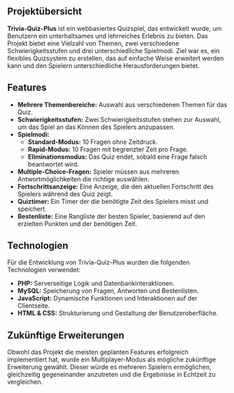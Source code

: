 ## Projektübersicht

**Trivia-Quiz-Plus** ist ein webbasiertes Quizspiel, das entwickelt wurde, um Benutzern ein unterhaltsames und lehrreiches Erlebnis zu bieten. Das Projekt bietet eine Vielzahl von Themen, zwei verschiedene Schwierigkeitsstufen und drei unterschiedliche Spielmodi. Ziel war es, ein flexibles Quizsystem zu erstellen, das auf einfache Weise erweitert werden kann und den Spielern unterschiedliche Herausforderungen bietet.

## Features

- **Mehrere Themenbereiche:** Auswahl aus verschiedenen Themen für das Quiz.
- **Schwierigkeitsstufen:** Zwei Schwierigkeitsstufen stehen zur Auswahl, um das Spiel an das Können des Spielers anzupassen.
- **Spielmodi:**
  - **Standard-Modus:** 10 Fragen ohne Zeitdruck.
  - **Rapid-Modus:** 10 Fragen mit begrenzter Zeit pro Frage.
  - **Eliminationsmodus:** Das Quiz endet, sobald eine Frage falsch beantwortet wird.
- **Multiple-Choice-Fragen:** Spieler müssen aus mehreren Antwortmöglichkeiten die richtige auswählen.
- **Fortschrittsanzeige:** Eine Anzeige, die den aktuellen Fortschritt des Spielers während des Quiz zeigt.
- **Quiztimer:** Ein Timer der die benötigte Zeit des Spielers misst und speichert.
- **Bestenliste:** Eine Rangliste der besten Spieler, basierend auf den erzielten Punkten und der benötigen Zeit.

## Technologien

Für die Entwicklung von Trivia-Quiz-Plus wurden die folgenden Technologien verwendet:

- **PHP:** Serverseitige Logik und Datenbankinteraktionen.
- **MySQL:** Speicherung von Fragen, Antworten und Bestenlisten.
- **JavaScript:** Dynamische Funktionen und Interaktionen auf der Clientseite.
- **HTML & CSS:** Strukturierung und Gestaltung der Benutzeroberfläche.

## Zukünftige Erweiterungen

Obwohl das Projekt die meisten geplanten Features erfolgreich implementiert hat, wurde ein Multiplayer-Modus als mögliche zukünftige Erweiterung gewählt. Dieser würde es mehreren Spielern ermöglichen, gleichzeitig gegeneinander anzutreten und die Ergebnisse in Echtzeit zu vergleichen.
